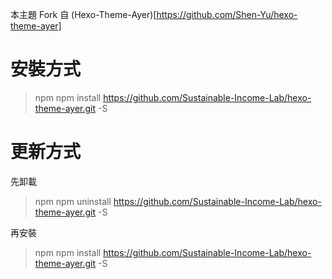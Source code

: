 本主題 Fork 自 (Hexo-Theme-Ayer)[https://github.com/Shen-Yu/hexo-theme-ayer]

# 安裝方式

> npm npm install https://github.com/Sustainable-Income-Lab/hexo-theme-ayer.git -S


# 更新方式

先卸載

> npm npm uninstall https://github.com/Sustainable-Income-Lab/hexo-theme-ayer.git -S

再安裝

> npm npm install https://github.com/Sustainable-Income-Lab/hexo-theme-ayer.git -S